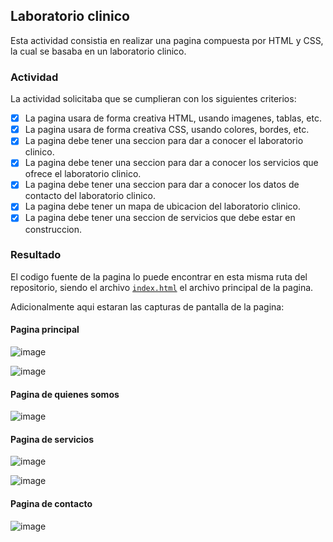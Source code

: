## Laboratorio clinico

Esta actividad consistia en realizar una pagina compuesta por HTML y CSS, la cual se basaba en un laboratorio clinico.

### Actividad

La actividad solicitaba que se cumplieran con los siguientes criterios:

- [x] La pagina usara de forma creativa HTML, usando imagenes, tablas, etc.
- [x] La pagina usara de forma creativa CSS, usando colores, bordes, etc.
- [x] La pagina debe tener una seccion para dar a conocer el laboratorio clinico.
- [x] La pagina debe tener una seccion para dar a conocer los servicios que ofrece el laboratorio clinico.
- [x] La pagina debe tener una seccion para dar a conocer los datos de contacto del laboratorio clinico.
- [x] La pagina debe tener un mapa de ubicacion del laboratorio clinico.
- [x] La pagina debe tener una seccion de servicios que debe estar en construccion.

### Resultado

El codigo fuente de la pagina lo puede encontrar en esta misma ruta del repositorio, siendo el archivo
[`index.html`](index.html) el archivo principal de la pagina.

Adicionalmente aqui estaran las capturas de pantalla de la pagina:

#### Pagina principal

![image](https://user-images.githubusercontent.com/59717654/195220064-f6107ca7-6b5b-41dc-99c6-f57ac0097d98.png)

![image](https://user-images.githubusercontent.com/59717654/195220084-dd4cce03-8fc3-4530-9f56-ad18cfa51984.png)

#### Pagina de quienes somos

![image](https://user-images.githubusercontent.com/59717654/195220108-b3b008e2-0916-4181-a550-1759ee853ed5.png)

#### Pagina de servicios

![image](https://user-images.githubusercontent.com/59717654/195220169-0ba8d5e8-66b5-405c-8b4a-492bd418ceb4.png)

![image](https://user-images.githubusercontent.com/59717654/195220203-70265415-eb54-4910-ba21-d4e23eb15582.png)

#### Pagina de contacto

![image](https://user-images.githubusercontent.com/59717654/195220234-fb0ad057-90cd-409e-9bfb-25fa5287a231.png)
